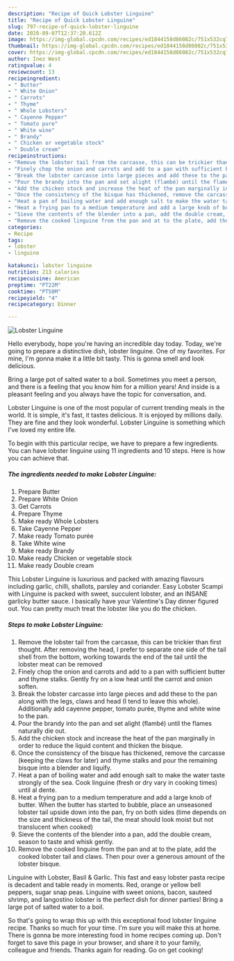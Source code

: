 ```yaml
---
description: "Recipe of Quick Lobster Linguine"
title: "Recipe of Quick Lobster Linguine"
slug: 797-recipe-of-quick-lobster-linguine
date: 2020-09-07T12:37:20.612Z
image: https://img-global.cpcdn.com/recipes/ed1844158d86082c/751x532cq70/lobster-linguine-recipe-main-photo.jpg
thumbnail: https://img-global.cpcdn.com/recipes/ed1844158d86082c/751x532cq70/lobster-linguine-recipe-main-photo.jpg
cover: https://img-global.cpcdn.com/recipes/ed1844158d86082c/751x532cq70/lobster-linguine-recipe-main-photo.jpg
author: Inez West
ratingvalue: 4
reviewcount: 13
recipeingredient:
- " Butter"
- " White Onion"
- " Carrots"
- " Thyme"
- " Whole Lobsters"
- " Cayenne Pepper"
- " Tomato pure"
- " White wine"
- " Brandy"
- " Chicken or vegetable stock"
- " Double cream"
recipeinstructions:
- "Remove the lobster tail from the carcasse, this can be trickier than first thought. After removing the head, I prefer to separate one side of the tail shell from the bottom, working towards the end of the tail until the lobster meat can be removed"
- "Finely chop the onion and carrots and add to a pan with sufficient butter and thyme stalks. Gently fry on a low heat until the carrot and onion soften."
- "Break the lobster carcasse into large pieces and add these to the pan along with the legs, claws and head (I tend to leave this whole). Additionally add cayenne pepper, tomato purée, thyme and white wine to the pan."
- "Pour the brandy into the pan and set alight (flambé) until the flames naturally die out."
- "Add the chicken stock and increase the heat of the pan marginally in order to reduce the liquid content and thicken the bisque."
- "Once the consistency of the bisque has thickened, remove the carcasse (keeping the claws for later) and thyme stalks and pour the remaining bisque into a blender and liquify."
- "Heat a pan of boiling water and add enough salt to make the water taste strongly of the sea. Cook linguine (fresh or dry vary in cooking times) until al dente."
- "Heat a frying pan to a medium temperature and add a large knob of butter. When the butter has started to bubble, place an unseasoned lobster tail upside down into the pan, fry on both sides (time depends on the size and thickness of the tail, the meat should look moist but not translucent when cooked)"
- "Sieve the contents of the blender into a pan, add the double cream, season to taste and whisk gently."
- "Remove the cooked linguine from the pan and at to the plate, add the cooked lobster tail and claws. Then pour over a generous amount of the lobster bisque."
categories:
- Recipe
tags:
- lobster
- linguine

katakunci: lobster linguine 
nutrition: 213 calories
recipecuisine: American
preptime: "PT22M"
cooktime: "PT50M"
recipeyield: "4"
recipecategory: Dinner

---
```



![Lobster Linguine](https://img-global.cpcdn.com/recipes/ed1844158d86082c/751x532cq70/lobster-linguine-recipe-main-photo.jpg)

Hello everybody, hope you're having an incredible day today. Today, we're going to prepare a distinctive dish, lobster linguine. One of my favorites. For mine, I'm gonna make it a little bit tasty. This is gonna smell and look delicious.

Bring a large pot of salted water to a boil. Sometimes you meet a person, and there is a feeling that you know him for a million years! And inside is a pleasant feeling and you always have the topic for conversation, and.

Lobster Linguine is one of the most popular of current trending meals in the world. It is simple, it's fast, it tastes delicious. It is enjoyed by millions daily. They are fine and they look wonderful. Lobster Linguine is something which I've loved my entire life.


To begin with this particular recipe, we have to prepare a few ingredients. You can have lobster linguine using 11 ingredients and 10 steps. Here is how you can achieve that.

<!--inarticleads1-->

##### The ingredients needed to make Lobster Linguine:

1. Prepare  Butter
1. Prepare  White Onion
1. Get  Carrots
1. Prepare  Thyme
1. Make ready  Whole Lobsters
1. Take  Cayenne Pepper
1. Make ready  Tomato purée
1. Take  White wine
1. Make ready  Brandy
1. Make ready  Chicken or vegetable stock
1. Make ready  Double cream


This Lobster Linguine is luxurious and packed with amazing flavours including garlic, chilli, shallots, parsley and coriander. Easy Lobster Scampi with Linguine is packed with sweet, succulent lobster, and an INSANE garlicky butter sauce. I basically have your Valentine&#39;s Day dinner figured out. You can pretty much treat the lobster like you do the chicken. 

<!--inarticleads2-->

##### Steps to make Lobster Linguine:

1. Remove the lobster tail from the carcasse, this can be trickier than first thought. After removing the head, I prefer to separate one side of the tail shell from the bottom, working towards the end of the tail until the lobster meat can be removed
1. Finely chop the onion and carrots and add to a pan with sufficient butter and thyme stalks. Gently fry on a low heat until the carrot and onion soften.
1. Break the lobster carcasse into large pieces and add these to the pan along with the legs, claws and head (I tend to leave this whole). Additionally add cayenne pepper, tomato purée, thyme and white wine to the pan.
1. Pour the brandy into the pan and set alight (flambé) until the flames naturally die out.
1. Add the chicken stock and increase the heat of the pan marginally in order to reduce the liquid content and thicken the bisque.
1. Once the consistency of the bisque has thickened, remove the carcasse (keeping the claws for later) and thyme stalks and pour the remaining bisque into a blender and liquify.
1. Heat a pan of boiling water and add enough salt to make the water taste strongly of the sea. Cook linguine (fresh or dry vary in cooking times) until al dente.
1. Heat a frying pan to a medium temperature and add a large knob of butter. When the butter has started to bubble, place an unseasoned lobster tail upside down into the pan, fry on both sides (time depends on the size and thickness of the tail, the meat should look moist but not translucent when cooked)
1. Sieve the contents of the blender into a pan, add the double cream, season to taste and whisk gently.
1. Remove the cooked linguine from the pan and at to the plate, add the cooked lobster tail and claws. Then pour over a generous amount of the lobster bisque.


Linguine with Lobster, Basil &amp; Garlic. This fast and easy lobster pasta recipe is decadent and table ready in moments. Red, orange or yellow bell peppers, sugar snap peas. Linguine with sweet onions, bacon, sauteed shrimp, and langostino lobster is the perfect dish for dinner parties! Bring a large pot of salted water to a boil. 

So that's going to wrap this up with this exceptional food lobster linguine recipe. Thanks so much for your time. I'm sure you will make this at home. There is gonna be more interesting food in home recipes coming up. Don't forget to save this page in your browser, and share it to your family, colleague and friends. Thanks again for reading. Go on get cooking!
